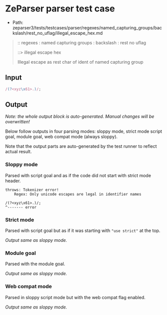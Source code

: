 # ZeParser parser test case

- Path: zeparser3/tests/testcases/parser/regexes/named_capturing_groups/backslash/rest_no_uflag/illegal_escape_hex.md

> :: regexes : named capturing groups : backslash : rest no uflag
>
> ::> illegal escape hex
>
> Illegal escape as rest char of ident of named capturing group

## Input

`````js
/(?<xyz\x61>.)/;
`````

## Output

_Note: the whole output block is auto-generated. Manual changes will be overwritten!_

Below follow outputs in four parsing modes: sloppy mode, strict mode script goal, module goal, web compat mode (always sloppy).

Note that the output parts are auto-generated by the test runner to reflect actual result.

### Sloppy mode

Parsed with script goal and as if the code did not start with strict mode header.

`````
throws: Tokenizer error!
    Regex: Only unicode escapes are legal in identifier names

/(?<xyz\x61>.)/;
^------- error
`````

### Strict mode

Parsed with script goal but as if it was starting with `"use strict"` at the top.

_Output same as sloppy mode._

### Module goal

Parsed with the module goal.

_Output same as sloppy mode._

### Web compat mode

Parsed in sloppy script mode but with the web compat flag enabled.

_Output same as sloppy mode._
